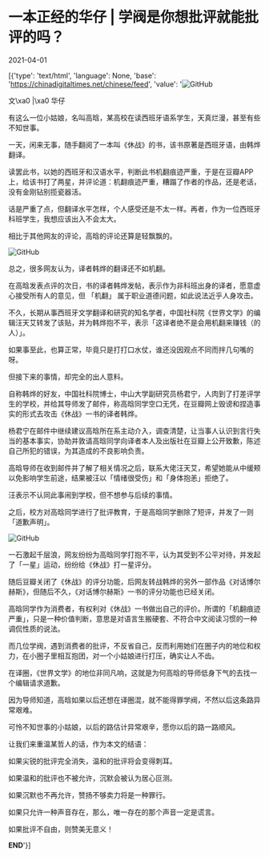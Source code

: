 # 一本正经的华仔 |  学阀是你想批评就能批评的吗？

2021-04-01

[{'type': 'text/html', 'language': None, 'base': 'https://chinadigitaltimes.net/chinese/feed', 'value': '![GitHub](https://chinadigitaltimes.net/chinese/files/2021/04/640.jpeg)

文\xa0 |\xa0 华仔

有这么一位小姑娘，名叫高晗，某高校在读西班牙语系学生，天真烂漫，甚至有些不知世事。

一天，闲来无事，随手翻阅了一本叫《休战》的书，该书原著是西班牙语，由韩烨翻译。

读罢此书，以她的西班牙和汉语水平，判断此书机翻痕迹严重，于是在豆瓣APP上，给该书打了两星，并评论道：机翻痕迹严重，糟蹋了作者的作品，还是老话，没有金刚钻别揽瓷器活。

话是严重了点，但翻译水平怎样，个人感受还是不太一样。再者，作为一位西班牙科班学生，我想应该出入不会太大。

相比于其他网友的评论，高晗的评论还算是轻飘飘的。

![GitHub](https://mmbiz.qpic.cn/mmbiz_png/ceKWuR7mXccMMOlxStyFGWQcUSLyYFicukU1HqRof5pYWQ2CWfsRP0LmQhdus6Lc07QjXlXHu3S1Qd2lILEmpQA/640)

总之，很多网友认为，译者韩烨的翻译还不如机翻。

在高晗发表点评的次日，书的译者韩烨发帖，表示作为非科班出身的译者，愿意虚心接受所有人的意见，但 「机翻」 属于职业道德问题，如此说法近乎人身攻击。

不久，长期从事西班牙文学翻译和研究的知名学者，中国社科院《世界文学》的编辑汪天艾转发了该贴，并为韩烨抱不平，表示「这译者绝不是会用机翻来赚钱（的人）」。

如果事至此，也算正常，毕竟只是打打口水仗，谁还没因观点不同而拌几句嘴的呀。

但接下来的事情，却完全的出人意料。

自称韩烨的好友，中国社科院博士，中山大学副研究员杨君宁，人肉到了打差评学生的学校，并给其导师发了邮件，称高晗同学空口无凭，在豆瓣网上毁谤和捏造事实的形式去攻击《休战》一书的译者韩烨。

杨君宁在邮件中继续建议高晗所在系主动介入，调查清楚，让当事人认识到言行失当的基本事实，协助并敦请高晗同学向译者本人及出版社在豆瓣上公开致歉，陈述自己所犯的错误，为其造成的不良影响负责。

高晗导师在收到邮件并了解了相关情况之后，联系大佬汪天艾，希望她能从中缓颊以免影响学生前途，结果被汪以「情绪很受伤」和「身体抱恙」拒绝了。

汪表示不认同此事闹到学校，但不想参与后续的事情。

之后，校方对高晗同学进行了批评教育，于是高晗同学删除了短评，并发了一则「道歉声明」。

![GitHub](https://mmbiz.qpic.cn/mmbiz_jpg/ceKWuR7mXccMMOlxStyFGWQcUSLyYFicu1AfU5y2MgE8ZdomyibxkPwFTnRCeBRIbcOUFgI0BAcOk9gnxBXbf4EQ/640)

一石激起千层浪，网友纷纷为高晗同学打抱不平，认为其受到不公平对待，并发起了「一星」运动，纷纷给《休战》打一星评分。

随后豆瓣关闭了《休战》的评分功能，后网友转战韩烨的另外一部作品《对话博尔赫斯》，但随后不久，《对话博尔赫斯》一书的评分功能也已经关闭。

高晗同学作为消费者，有权利对《休战》一书做出自己的评价。所谓的「机翻痕迹严重」，只是一种价值判断，意思是对语言生搬硬套、不符合中文阅读习惯的一种调侃性质的说法。

而几位学阀，遇到消费者的批评，不反省自己，反而利用她们在圈子内的地位和权力，在小圈子里相互抱团，对一个小姑娘进行打压，确实让人不齿。

在译圈，《世界文学》的地位非同凡响，这就是为何高晗的导师低身下气的去找一个编辑请求道歉。

因为导师知道，高晗如果以后还想在译圈混，就不能得罪学阀，不然以后这条路异常艰难。

可怜不知世事的小姑娘，以后的路估计异常艰辛，愿你以后的路一路顺风。

让我们来重温某哲人的话，作为本文的结语：

如果尖锐的批评完全消失，温和的批评将会变得刺耳。

如果温和的批评也不被允许，沉默会被认为居心叵测。

如果沉默也不再允许，赞扬不够卖力将是一种罪行。

如果只允许一种声音存在，那么，唯一存在的那个声音一定是谎言。

如果批评不自由，则赞美无意义！

****END****'}]